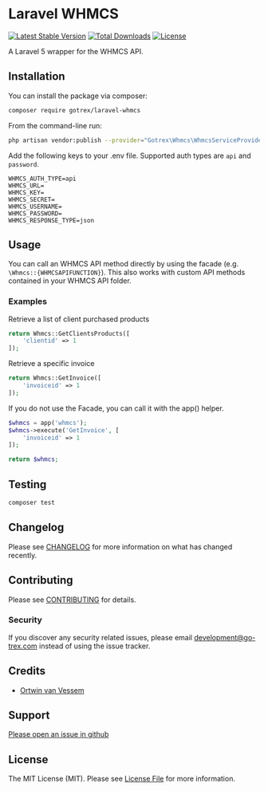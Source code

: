 # Laravel WHMCS

[![Latest Stable Version](https://poser.pugx.org/gotrex/laravel-whmcs/v/stable)](https://packagist.org/packages/gotrex/laravel-whmcs)
[![Total Downloads](https://poser.pugx.org/gotrex/laravel-whmcs/downloads)](https://packagist.org/packages/gotrex/laravel-whmcs)
[![License](https://poser.pugx.org/gotrex/laravel-whmcs/license)](https://packagist.org/packages/gotrex/laravel-whmcs)

A Laravel 5 wrapper for the WHMCS API.

## Installation

You can install the package via composer:

```bash
composer require gotrex/laravel-whmcs
```

From the command-line run:

```bash
php artisan vendor:publish --provider="Gotrex\Whmcs\WhmcsServiceProvider"
```

Add the following keys to your .env file. Supported auth types are `api` and `password`.

```env
WHMCS_AUTH_TYPE=api
WHMCS_URL=
WHMCS_KEY=
WHMCS_SECRET=
WHMCS_USERNAME=
WHMCS_PASSWORD=
WHMCS_RESPONSE_TYPE=json
```

## Usage

You can call an WHMCS API method directly by using the facade (e.g. `\Whmcs::{WHMCSAPIFUNCTION}`). This also works with custom API methods contained in your WHMCS API folder.

### Examples

Retrieve a list of client purchased products

``` php
return Whmcs::GetClientsProducts([
    'clientid' => 1
]);
```

Retrieve a specific invoice

``` php
return Whmcs::GetInvoice([
    'invoiceid' => 1
]);
```

If you do not use the Facade, you can call it with the app() helper.

```php
$whmcs = app('whmcs');
$whmcs->execute('GetInvoice', [
    'invoiceid' => 1
]);

return $whmcs;
```

## Testing

``` bash
composer test
```

## Changelog

Please see [CHANGELOG](CHANGELOG.md) for more information on what has changed recently.

## Contributing

Please see [CONTRIBUTING](CONTRIBUTING.md) for details.

### Security

If you discover any security related issues, please email development@go-trex.com instead of using the issue tracker.

## Credits

- [Ortwin van Vessem](https://github.com/ovvessem)

## Support

[Please open an issue in github](https://github.com/gotrex/laravel-whmcs/issues)

## License

The MIT License (MIT). Please see [License File](LICENSE.md) for more information.
